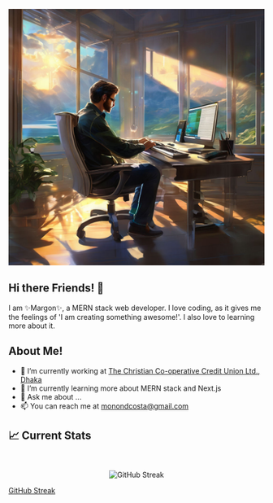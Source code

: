 ![Github Banner](assets/coding_happy.png)


## Hi there Friends! 👋

I am ✨Margon✨, a MERN stack web developer. I love coding, as it gives me the feelings of 'I am creating something awesome!'. I also love to learning more about it.
<!--
**Marg0n/Marg0n** is a ✨ _special_ ✨ repository because its `README.md` (this file) appears on your GitHub profile.

Here are some ideas to get you started:

- 🔭 I’m currently working on ...
- 🌱 I’m currently learning ...
- 👯 I’m looking to collaborate on ...
- 🤔 I’m looking for help with ...
- 💬 Ask me about ...
- 📫 How to reach me: ...
- 😄 Pronouns: ...
- ⚡ Fun fact: ...
-->

## About Me!

- 🔭 I’m currently working at [The Christian Co-operative Credit Union Ltd., Dhaka](https://cccul.com/)
- 🌱 I’m currently learning more about MERN stack and Next.js
- 💬 Ask me about ...
- 📫 You can reach me at [monondcosta@gmail.com](monondcosta@gmail.com)

## :chart_with_upwards_trend: Current Stats

<br />
<p align="center">
  <img width="60%" src="https://streak-stats.demolab.com?user=Marg0n&theme=dark&date_format=M%20j%5B%2C%20Y%5D" alt="GitHub Streak" />
</p>

[GitHub Streak](https://streak-stats.demolab.com?user=Marg0n&theme=dark&date_format=M%20j%5B%2C%20Y%5D)